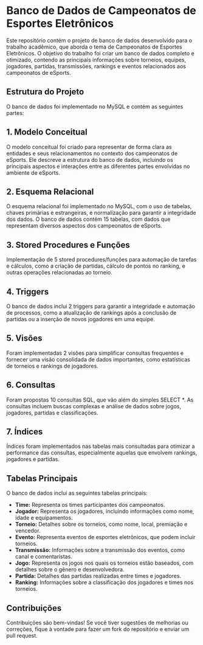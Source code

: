 # Banco de Dados de Campeonatos de Esportes Eletrônicos
Este repositório contém o projeto de banco de dados desenvolvido para o trabalho acadêmico, que aborda o tema de Campeonatos de Esportes Eletrônicos. O objetivo do trabalho foi criar um banco de dados completo e otimizado, contendo as principais informações sobre torneios, equipes, jogadores, partidas, transmissões, rankings e eventos relacionados aos campeonatos de eSports.

## Estrutura do Projeto
O banco de dados foi implementado no MySQL e contém as seguintes partes:

## 1. Modelo Conceitual
O modelo conceitual foi criado para representar de forma clara as entidades e seus relacionamentos no contexto dos campeonatos de eSports. Ele descreve a estrutura do banco de dados, incluindo os principais aspectos e interações entre as diferentes partes envolvidas no ambiente de eSports.

## 2. Esquema Relacional
O esquema relacional foi implementado no MySQL, com o uso de tabelas, chaves primárias e estrangeiras, e normalização para garantir a integridade dos dados. O banco de dados contém 15 tabelas, com dados que representam diversos aspectos dos campeonatos de eSports.

## 3. Stored Procedures e Funções
Implementação de 5 stored procedures/funções para automação de tarefas e cálculos, como a criação de partidas, cálculo de pontos no ranking, e outras operações relacionadas ao torneio.

## 4. Triggers
O banco de dados inclui 2 triggers para garantir a integridade e automação de processos, como a atualização de rankings após a conclusão de partidas ou a inserção de novos jogadores em uma equipe.

## 5. Visões
Foram implementadas 2 visões para simplificar consultas frequentes e fornecer uma visão consolidada de dados importantes, como estatísticas de torneios e rankings de jogadores.

## 6. Consultas
Foram propostas 10 consultas SQL, que vão além do simples SELECT *. As consultas incluem buscas complexas e análise de dados sobre jogos, jogadores, partidas e classificações.

## 7. Índices
Índices foram implementados nas tabelas mais consultadas para otimizar a performance das consultas, especialmente aquelas que envolvem rankings, jogadores e partidas.

## Tabelas Principais
O banco de dados inclui as seguintes tabelas principais:

- **Time:** Representa os times participantes dos campeonatos.
- **Jogador:** Representa os jogadores, incluindo informações como nome, idade e equipamentos.
- **Torneio:** Detalhes sobre os torneios, como nome, local, premiação e vencedor.
- **Evento:** Representa eventos de esportes eletrônicos, que podem incluir torneios.
- **Transmissão:** Informações sobre a transmissão dos eventos, como canal e comentaristas.
- **Jogo:** Representa os jogos nos quais os torneios estão baseados, com detalhes sobre o gênero e desenvolvedora.
- **Partida:** Detalhes das partidas realizadas entre times e jogadores.
- **Ranking:** Informações sobre a classificação dos jogadores e times nos torneios.
  
## Contribuições
Contribuições são bem-vindas! Se você tiver sugestões de melhorias ou correções, fique à vontade para fazer um fork do repositório e enviar um pull request.

